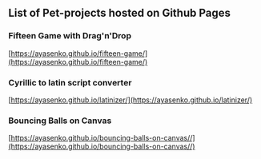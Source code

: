 ## List of Pet-projects hosted on Github Pages

### Fifteen Game with Drag'n'Drop
[https://ayasenko.github.io/fifteen-game/](https://ayasenko.github.io/fifteen-game/)

### Cyrillic to latin script converter
[https://ayasenko.github.io/latinizer/](https://ayasenko.github.io/latinizer/)

### Bouncing Balls on Canvas
[https://ayasenko.github.io/bouncing-balls-on-canvas//](https://ayasenko.github.io/bouncing-balls-on-canvas//)
